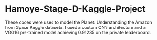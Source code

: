 # Hamoye-Stage-D-Kaggle-Project
These codes were used to model the Planet: Understanding the Amazon from Space Kaggle datasets. I used a custom CNN architecture and a VGG16 pre-trained model achieving 0.91235 on the private leaderboard. 
